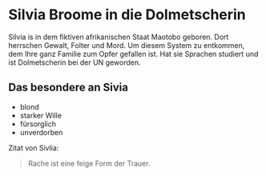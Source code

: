 # Silvia Broome in die Dolmetscherin

Silvia is in dem fiktiven afrikanischen Staat Maotobo geboren. Dort herrschen Gewalt, Folter und Mord. Um diesem System zu entkommen,
dem Ihre ganz Familie zum Opfer gefallen ist. Hat sie Sprachen studiert und ist Dolmetscherin bei der UN geworden.

## Das besondere an Sivia

* blond
* starker Wille
* fürsorglich
* unverdorben

Zitat von Sivlia:

> Rache ist eine feige Form der Trauer.
